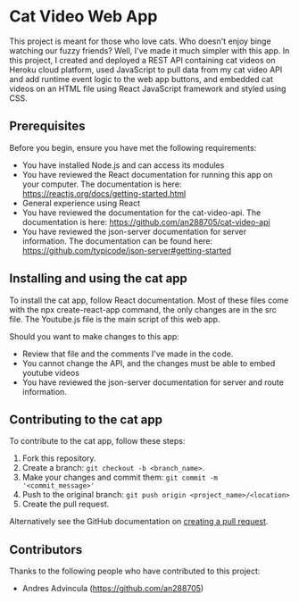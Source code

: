 # Cat Video Web App

This project is meant for those who love cats. Who doesn't enjoy binge watching our fuzzy friends? Well, I've made it much simpler with this app. In this project, I created and deployed a REST API containing cat videos on Heroku cloud platform, used JavaScript to pull data from my cat video API and add runtime event logic to the web app buttons, and embedded cat videos on an HTML file using React JavaScript framework and styled using CSS. 

## Prerequisites

Before you begin, ensure you have met the following requirements:
* You have installed Node.js and can access its modules
* You have reviewed the React documentation for running this app on your computer. The documentation is here: https://reactjs.org/docs/getting-started.html
* General experience using React
* You have reviewed the documentation for the cat-video-api. The documentation is here: https://github.com/an288705/cat-video-api
* You have reviewed the json-server documentation for server information. The documentation can be found here: https://github.com/typicode/json-server#getting-started

## Installing and using the cat app

To install the cat app, follow React documentation. Most of these files come with the npx create-react-app command, the only changes are in the src file. The Youtube.js file is the main script of this web app. 

Should you want to make changes to this app:
* Review that file and the comments I've made in the code. 
* You cannot change the API, and the changes must be able to embed youtube videos
* You have reviewed the json-server documentation for server and route information.

## Contributing to the cat app

To contribute to the cat app, follow these steps:

1. Fork this repository.
2. Create a branch: `git checkout -b <branch_name>`.
3. Make your changes and commit them: `git commit -m '<commit_message>'`
4. Push to the original branch: `git push origin <project_name>/<location>`
5. Create the pull request.

Alternatively see the GitHub documentation on [creating a pull request](https://help.github.com/en/github/collaborating-with-issues-and-pull-requests/creating-a-pull-request).

## Contributors

Thanks to the following people who have contributed to this project:

* Andres Advincula (https://github.com/an288705)
